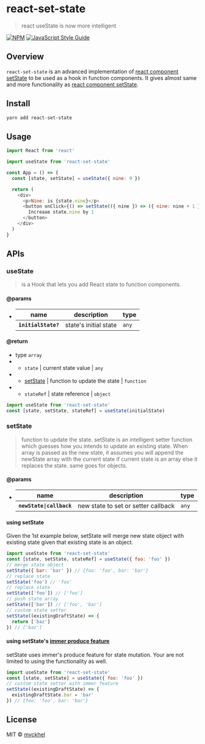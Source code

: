 # react-set-state

> react useState is now more intelligent

[![NPM](https://img.shields.io/npm/v/react-set-state.svg)](https://www.npmjs.com/package/react-set-state) [![JavaScript Style Guide](https://img.shields.io/badge/code_style-standard-brightgreen.svg)](https://standardjs.com)

## Overview

`react-set-state` is an advanced implementation of [react component setState](https://reactjs.org/docs/react-component.html#setstate) to be used as a hook in function components.
It gives almost same and more functionality as [react component setState](https://reactjs.org/docs/react-component.html#setstate).

## Install

```bash
yarn add react-set-state
```

## Usage

```js
import React from 'react'

import useState from 'react-set-state'

const App = () => {
  const [state, setState] = useState({ nine: 9 })

  return (
    <div>
      <p>Nine: is {state.nine}</p>
      <button onClick={() => setState(({ nine }) => ({ nine: nine + 1 }))}>
        Increaae state.nine by 1
      </button>
    </div>
  )
}
```

## APIs

### useState

> is a Hook that lets you add React state to function components.

#### @params

- | name                | description           | type  |
  | ------------------- | --------------------- | ----- |
  | **`initialState?`** | state's initial state | `any` |

#### @return

- type `array`
- - `state` | current state value | `any`
- - [setState](#setState) | function to update the state | `function`
- - `stateRef` | state reference | `object`

```js
import useState from 'react-set-state'
const [state, setState, stateRef] = useState(initialState)
```

### setState

> function to update the state.
> setState is an intelligent setter function which guesses how you intends to update an existing state.
> When array is passed as the new state, it assumes you will append the newState array with the current state if current state is an array else it replaces the state. same goes for objects.

#### @params

- | name                     | description                         | type  |
  | ------------------------ | ----------------------------------- | ----- |
  | **`newState\|callback`** | new state to set or setter callback | `any` |

#### using setState

Given the 1st example below, setState will merge new state object with existing state given that existing state is an object.

```js
import useState from 'react-set-state'
const [state, setState, stateRef] = useState({ foo: 'foo' })
// merge state object
setState({ bar: 'bar' }) // {foo: 'foo', bar: 'bar'}
// replace state
setState('foo') // 'foo'
// replace state
setState(['foo']) // ['foo']
// push state array
setState(['bar']) // ['foo', 'bar']
// custom state setter
setState((existingDraftState) => {
  return ['baz']
}) // ['baz']
```

#### using setState's [immer produce feature](https://immerjs.github.io/immer/produce)

setState uses immer's produce feature for state mutation.
Your are not limited to using the functionality as well.

```js
import useState from 'react-set-state'
const [state, setState] = useState({ foo: 'foo' })
// custom state setter with immer feature
setState((existingDraftState) => {
  existingDraftState.bar = 'bar'
}) // {foo: 'foo', bar: 'bar'}
```

## License

MIT © [myckhel](https://github.com/myckhel)
